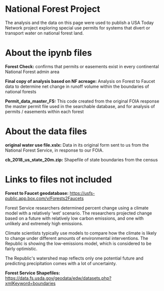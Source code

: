 # National Forest Project

The analysis and the data on this page were used to publish a USA Today Network project exploring special use permits for systems that divert or transport water on national forest land. 

# About the ipynb files

<b>Forest Check:</b> confirms that permits or easements exist in every continental National Forest admin area

<b>Final copy of analysis based on NF acreage:</b> Analysis on Forest to Faucet data to determine net change in runoff volume within the boundaries of national forests

<b>Permit_data_master_FS:</b> This code created from the original FOIA response the master permit file used in the searchable database, and for analysis of permits / easements within each forest

# About the data files
<b>original water use file.xslx:</b> Data in its original form sent to us from the National Forest Service, in response to our FOIA. 

<b>cb_2018_us_state_20m.zip:</b> Shapefile of state boundaries from the census

# Links to files not included 
<b>Forest to Faucet geodatabase:</b> https://usfs-public.app.box.com/v/Forests2Faucets

Forest Service researchers determined percent change using a climate model with a relatively ‘wet’ scenario. The researchers projected change based on a future with relatively low carbon emissions, and one with unlikely and extremely high emissions.

Climate scientists typically use models to compare how the climate is likely to change under different amounts of environmental interventions. The Republic is showing the low-emissions model, which is considered to be fairly optimistic.

The Republic's watershed map reflects only one potential future and predicting precipitation comes with a lot of uncertainty.

<b>Forest Service Shapefiles:</b> https://data.fs.usda.gov/geodata/edw/datasets.php?xmlKeyword=boundaries
